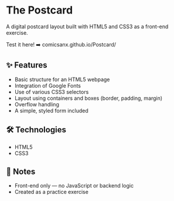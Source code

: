# The Postcard

<p>A digital postcard layout built with HTML5 and CSS3 as a front-end exercise.</p>
<p>Test it here! ➡️ comicsanx.github.io/Postcard/</p>


## ✨ Features
<ul>
  <li>Basic structure for an HTML5 webpage</li>
  <li>Integration of Google Fonts</li>
  <li>Use of various CSS3 selectors</li>
  <li>Layout using containers and boxes (border, padding, margin)</li>
  <li>Overflow handling</li>
  <li>A simple, styled form included</li>
</ul>

## 🛠️ Technologies
<ul>
  <li>HTML5</li>
  <li>CSS3</li>
</ul>

## 📌 Notes
<ul>
  <li>Front-end only — no JavaScript or backend logic</li>
  <li>Created as a practice exercise</li>
</ul>

